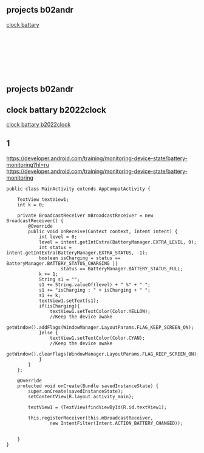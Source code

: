 ## projects b02andr
[clock battary](#clock-battary-b2022clock)  
[](#)  
[](#)  
[](#)  
[](#)  
[](#)  
[](#)  
[](#)  
[](#)  

## projects b02andr
## clock battary b2022clock
[clock battary b2022clock]()  
## 1
https://developer.android.com/training/monitoring-device-state/battery-monitoring?hl=ru   
https://developer.android.com/training/monitoring-device-state/battery-monitoring  
```
public class MainActivity extends AppCompatActivity {

    TextView textView1;
    int k = 0;

    private BroadcastReceiver mBroadcastReceiver = new BroadcastReceiver() {
        @Override
        public void onReceive(Context context, Intent intent) {
            int level = 0;
            level = intent.getIntExtra(BatteryManager.EXTRA_LEVEL, 0);
            int status = intent.getIntExtra(BatteryManager.EXTRA_STATUS, -1);
            boolean isCharging = status == BatteryManager.BATTERY_STATUS_CHARGING ||
                    status == BatteryManager.BATTERY_STATUS_FULL;
            k += 1;
            String s1 = "";
            s1 += String.valueOf(level) + " %" + " ";
            s1 += "isCharging : " + isCharging + " ";
            s1 += k;
            textView1.setText(s1);
            if(isCharging){
                textView1.setTextColor(Color.YELLOW);
                //Keep the device awake
                getWindow().addFlags(WindowManager.LayoutParams.FLAG_KEEP_SCREEN_ON);
            }else {
                textView1.setTextColor(Color.CYAN);
                //Keep the device awake
                getWindow().clearFlags(WindowManager.LayoutParams.FLAG_KEEP_SCREEN_ON);
            }
        }
    };

    @Override
    protected void onCreate(Bundle savedInstanceState) {
        super.onCreate(savedInstanceState);
        setContentView(R.layout.activity_main);

        textView1 = (TextView)findViewById(R.id.textView1);

        this.registerReceiver(this.mBroadcastReceiver,
                new IntentFilter(Intent.ACTION_BATTERY_CHANGED));


    }
}

```

